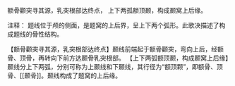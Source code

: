 额骨颧突寻其源，乳突根部达终点，
上下两孤额顶颞，构成颞窝上后缘。

注释：
题线位于颅的侧面，是题窝的上后界，呈上下两个弧形。此歌决描述了构成题线的骨性结构。

【额骨颧突寻其源，乳突根部达终点】颞线前端起于额骨颧突，弯向上后，经额骨、顶骨，再转向下前方达颞骨乳突根部。
【上下两弧额顶颞，构成颞窝上后缘】颞线分上下两弧，分别可称为上颞线和下颞线，其行径为“额顶颗”，即额骨、顶骨、[[颞骨]]。颞线构成了题窝的上后缘。
